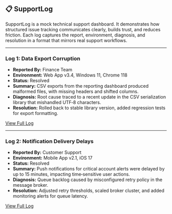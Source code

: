 ## 📋 SupportLog

SupportLog is a mock technical support dashboard. It demonstrates how structured issue tracking communicates clearly, builds trust, and reduces friction. Each log captures the report, environment, diagnosis, and resolution in a format that mirrors real support workflows.

---

### Log 1: Data Export Corruption
- **Reported By:** Finance Team  
- **Environment:** Web App v3.4, Windows 11, Chrome 118  
- **Status:** Resolved  
- **Summary:** CSV exports from the reporting dashboard produced malformed files, with missing headers and shifted columns.  
- **Diagnosis:** Root cause traced to a recent update in the CSV serialization library that mishandled UTF‑8 characters.  
- **Resolution:** Rolled back to stable library version, added regression tests for export formatting.  

[View Full Log](logs/log-1-data-export/ISSUE.md)

---

### Log 2: Notification Delivery Delays
- **Reported By:** Customer Support  
- **Environment:** Mobile App v2.1, iOS 17  
- **Status:** Resolved  
- **Summary:** Push notifications for critical account alerts were delayed by up to 15 minutes, impacting time‑sensitive user actions.  
- **Diagnosis:** Queue backlog caused by misconfigured retry policy in the message broker.  
- **Resolution:** Adjusted retry thresholds, scaled broker cluster, and added monitoring alerts for queue latency.  

[View Full Log](logs/log-2-notification-delays/ISSUE.md)

